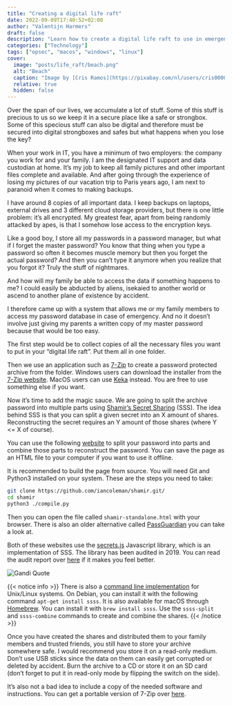 ```yaml
---
title: "Creating a digital life raft"
date: 2022-09-09T17:40:52+02:00
author: "Valentijn Harmers"
draft: false
description: "Learn how to create a digital life raft to use in emergencies"
categories: ["Technology"]
tags: ["opsec", "macos", "windows", "linux"]
cover:
  image: "posts/life_raft/beach.png"
  alt: "Beach"
  caption: "Image by [Cris Ramos](https://pixabay.com/nl/users/cris00001-4795139/?utm_source=link-attribution&amp;utm_medium=referral&amp;utm_campaign=image&amp;utm_content=2245049) on [Pixabay](https://pixabay.com/nl//?utm_source=link-attribution&amp;utm_medium=referral&amp;utm_campaign=image&amp;utm_content=2245049)"
  relative: true
  hidden: false
---
```


Over the span of our lives, we accumulate a lot of stuff. Some of this stuff is precious to us so we keep it in a secure place like a safe or strongbox. Some of this specious stuff can also be digital and therefore must be secured into digital strongboxes and safes but what happens when you lose the key?

When your work in IT, you have a minimum of two employers: the company you work for and your family. I am the designated IT support and data custodian at home. It’s my job to keep all family pictures and other important files complete and available. And after going through the experience of losing my pictures of our vacation trip to Paris years ago, I am next to paranoid when it comes to making backups.

I have around 8 copies of all important data. I keep backups on laptops, external drives and 3 different cloud storage providers, but there is one little problem: it’s all encrypted. My greatest fear, apart from being randomly attacked by apes, is that I somehow lose access to the encryption keys.

Like a good boy, I store all my passwords in a password manager, but what if I forget the master password?  You know that thing when you type a password so often it becomes muscle memory but then you forget the actual password? And then you can’t type it anymore when you realize that you forgot it? Truly the stuff of nightmares.

And how will my family be able to access the data if something happens to me? I could easily be abducted by aliens, isekaied to another world or ascend to another plane of existence by accident.

I therefore came up with a system that allows me or my family members to access my password database in case of emergency. And no it doesn’t involve just giving my parents a written copy of my master password because that would be too easy.

The first step would be to collect copies of all the necessary files you want to put in your “digital life raft”. Put them all in one folder.

Then we use an application such as [7-Zip](https://www.7-zip.org) to create a password protected archive from the folder. Windows users can download the installer from the [7-Zip website](https://www.7-zip.org/download.html). MacOS users can use [Keka](https://www.keka.io/en/) instead. You are free to use something else if you want.

Now it’s time to add the magic sauce. We are going to split the archive password into multiple parts using [Shamir’s Secret Sharing](https://en.wikipedia.org/wiki/Shamir%27s_Secret_Sharing) (SSS). The idea behind SSS is that you can split a given secret into an X amount of shares. Reconstructing the secret requires an Y amount of those shares (where Y <= X of course).

You can use the following [website](https://iancoleman.io/shamir/) to split your password into parts and combine those parts to reconstruct the password. You can save the page as an HTML file to your computer if you want to use it offline.

It is recommended to build the page from source. You will need Git and Python3 installed on your system. These are the steps you need to take:

```bash
git clone https://github.com/iancoleman/shamir.git/
cd shamir
python3 ./compile.py
```
Then you can open the file called `shamir-standalone.html` with your browser. There is also an older alternative called [PassGuardian](http://passguardian.com) you can take a look at.

Both of these websites use the [secrets.js](https://github.com/grempe/secrets.js) Javascript library, which is an implementation of SSS. The library has been audited in 2019. You can read the audit report over [here](https://github.com/grempe/secrets.js/blob/master/audit/SLA-01-report.pdf) if it makes you feel better.

![Gandi Quote](crypto_gandi.jpg)

{{< notice info >}}
There is also a [command line implementation](http://point-at-infinity.org/ssss/) for Unix/Linux systems. On Debian, you can install it with the following command `apt-get install ssss`. It is also available for macOS through [Homebrew](https://brew.sh). You can install it with `brew install ssss`.  Use the `ssss-split` and `ssss-combine` commands to create and combine the shares.
{{< /notice >}}

Once you have created the shares and distributed them to your family members and trusted friends, you still have to store your archive somewhere safe. I would recommend you store it on a read-only medium. Don’t use USB sticks since the data on them can easily get corrupted or deleted by accident. Burn the archive to a CD or store it on an SD card (don’t forget to put it in read-only mode by flipping the switch on the side).

It’s also not a bad idea to include a copy of the needed software and instructions. You can get a portable version of 7-Zip over [here](https://portableapps.com/apps/utilities/7-zip_portable).
